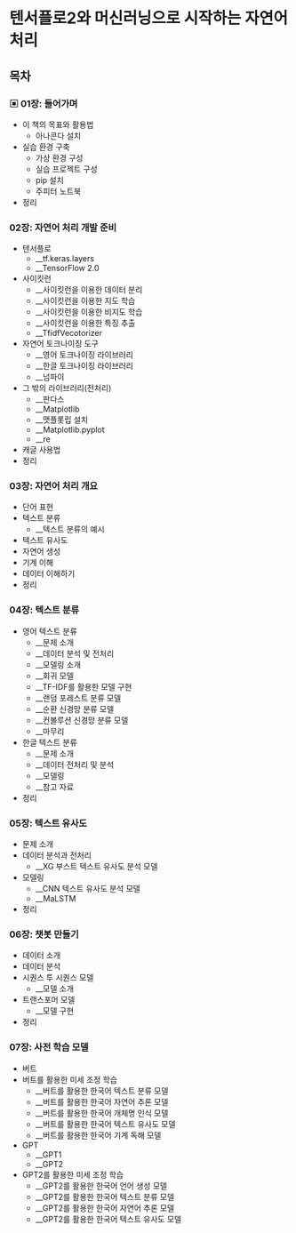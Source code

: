 # 텐서플로2와 머신러닝으로 시작하는 자연어처리


## 목차
### ▣ 01장: 들어가며
- 이 책의 목표와 활용법
  - 아나콘다 설치
- 실습 환경 구축
  - 가상 환경 구성
  - 실습 프로젝트 구성
  - pip 설치
  - 주피터 노트북
- 정리

### 02장: 자연어 처리 개발 준비
- 텐서플로
  - __tf.keras.layers
  - __TensorFlow 2.0
- 사이킷런
  - __사이킷런을 이용한 데이터 분리
  - __사이킷런을 이용한 지도 학습
  - __사이킷런을 이용한 비지도 학습
  - __사이킷런을 이용한 특징 추출
  - __TfidfVecotorizer
- 자연어 토크나이징 도구
  - __영어 토크나이징 라이브러리
  - __한글 토크나이징 라이브러리
  - __넘파이
- 그 밖의 라이브러리(전처리)
  - __판다스
  - __Matplotlib
  - __맷플롯립 설치
  - __Matplotlib.pyplot
  - __re
- 캐글 사용법
- 정리

### 03장: 자연어 처리 개요
- 단어 표현
- 텍스트 분류
  - __텍스트 분류의 예시
- 텍스트 유사도
- 자연어 생성
- 기계 이해
- 데이터 이해하기
- 정리

### 04장: 텍스트 분류
- 영어 텍스트 분류
  - __문제 소개
  - __데이터 분석 및 전처리
  - __모델링 소개
  - __회귀 모델
  - __TF-IDF를 활용한 모델 구현
  - __랜덤 포레스트 분류 모델
  - __순환 신경망 분류 모델
  - __컨볼루션 신경망 분류 모델
  - __마무리
- 한글 텍스트 분류
  - __문제 소개
  - __데이터 전처리 및 분석
  - __모델링
  - __참고 자료
- 정리

### 05장: 텍스트 유사도
- 문제 소개
- 데이터 분석과 전처리
  - __XG 부스트 텍스트 유사도 분석 모델
- 모델링
  - __CNN 텍스트 유사도 분석 모델
  - __MaLSTM
- 정리

### 06장: 챗봇 만들기
- 데이터 소개
- 데이터 분석
- 시퀀스 투 시퀀스 모델
  - __모델 소개
- 트랜스포머 모델
   - __모델 구현
- 정리

### 07장: 사전 학습 모델
- 버트
- 버트를 활용한 미세 조정 학습
  - __버트를 활용한 한국어 텍스트 분류 모델
  - __버트를 활용한 한국어 자연어 추론 모델
  - __버트를 활용한 한국어 개체명 인식 모델
  - __버트를 활용한 한국어 텍스트 유사도 모델
  - __버트를 활용한 한국어 기계 독해 모델
- GPT
  - __GPT1
  - __GPT2
- GPT2를 활용한 미세 조정 학습
  - __GPT2를 활용한 한국어 언어 생성 모델
  - __GPT2를 활용한 한국어 텍스트 분류 모델
  - __GPT2를 활용한 한국어 자연어 추론 모델
  - __GPT2를 활용한 한국어 텍스트 유사도 모델

